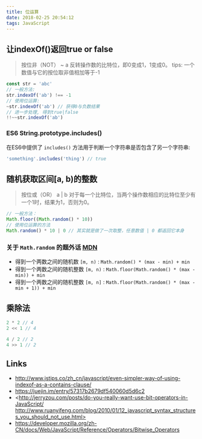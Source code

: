 ```yaml
---
title: 位运算
date: 2018-02-25 20:54:12
tags: JavaScript
---
```


## 让indexOf()返回true or false

> 按位非（NOT） ~ a 反转操作数的比特位，即0变成1，1变成0。
> tips: 一个数值与它的按位取非值相加等于-1

```js
const str = 'abc'
// 一般方法:
str.indexOf('ab') !== -1
// 使用位运算:
~str.indexOf('ab') // 获得0与负数结果
// 进一步处理, 得到true|false
!!~~str.indexOf('ab')
```

### ES6 String.prototype.includes()

在ES6中提供了 `includes()` 方法用于判断一个字符串是否包含了另一个字符串:

```js
'something'.includes('thing') // true
```

## 随机获取区间[a, b)的整数

> 按位或（OR）  a | b 对于每一个比特位，当两个操作数相应的比特位至少有一个1时，结果为1，否则为0。

```js
// 一般方法：
Math.floor((Math.random() * 10))
// 使用位运算的方法
Math.random() * 10 | 0 // 其实就是做了一次取整，任意数值 | 0 都返回它本身
```

### 关于 `Math.random` 的题外话 [MDN](https://developer.mozilla.org/zh-CN/docs/Web/JavaScript/Reference/Global_Objects/Math/random)

* 得到一个两数之间的随机数 `[m, n)` : `Math.random() * (max - min) + min`
* 得到一个两数之间的随机整数 `[m, n)` : `Math.floor(Math.random() * (max - min)) + min`
* 得到一个两数之间的随机整数 `[m, n]` : `Math.floor(Math.random() * (max - min + 1)) + min`

## 乘除法

```js
2 * 2 // 4
2 << 1 // 4

4 / 2 // 2
4 >> 1 // 2
```

## Links

* <http://www.jstips.co/zh_cn/javascript/even-simpler-way-of-using-indexof-as-a-contains-clause/>
* <https://juejin.im/entry/57317b2679df540060d5d6c2>
* <http://jerryzou.com/posts/do-you-really-want-use-bit-operators-in-JavaScript/
http://www.ruanyifeng.com/blog/2010/01/12_javascript_syntax_structures_you_should_not_use.html>
* <https://developer.mozilla.org/zh-CN/docs/Web/JavaScript/Reference/Operators/Bitwise_Operators>